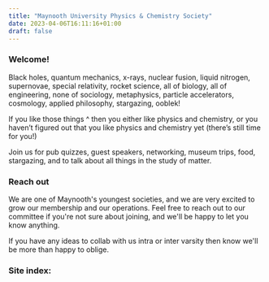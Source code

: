 ```yaml
---
title: "Maynooth University Physics & Chemistry Society"
date: 2023-04-06T16:11:16+01:00
draft: false
---
```


### Welcome!

Black holes, quantum mechanics, x-rays, nuclear fusion, liquid nitrogen, supernovae, special relativity, rocket science, all of biology, all of engineering, none of sociology, metaphysics, particle accelerators, cosmology, applied philosophy, stargazing, ooblek!

If you like those things ^ then you either like physics and chemistry, or you haven’t figured out that you like physics and chemistry yet (there’s still time for you!)

Join us for pub quizzes, guest speakers, networking, museum trips, food, stargazing, and to talk about all things in the study of matter.

### Reach out

We are one of Maynooth's youngest societies, and we are very excited to grow our membership and our operations. Feel free to reach out to our committee if you're not sure about joining, and we'll be happy to let you know anything.

If you have any ideas to collab with us intra or inter varsity then know we'll be more than happy to oblige.

### Site index:
